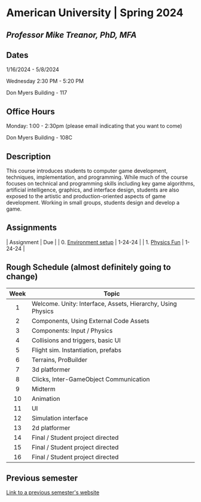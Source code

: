 # American University | Spring 2024
## *Professor Mike Treanor, PhD, MFA*

## Dates
1/16/2024 - 5/8/2024

Wednesday 2:30 PM - 5:20 PM

Don Myers Building - 117

## Office Hours
Monday: 1:00 - 2:30pm (please email indicating that you want to come)

Don Myers Building - 108C

## Description
This course introduces students to computer game development, techniques, implementation, and programming. While much of the course focuses on technical and programming skills including key game algorithms, artificial intelligence, graphics, and interface design, students are also exposed to the artistic and production-oriented aspects of game development. Working in small groups, students design and develop a game.

<!-- ![The test image](images/test.png) -->

<!-- <img src="./images/test.png" width="100"> -->

## Assignments
| Assignment | Due |
| 0. [Environment setup](./assignments/setup.html) | 1-24-24 |
| 1. [Physics Fun](./assignments/physics.html) | 1-24-24 |

## Rough Schedule (almost definitely going to change)

| Week | Topic | 
| :---: | --- |
| 1 | Welcome. Unity: Interface, Assets, Hierarchy, Using Physics |  |
| 2 | Components, Using External Code Assets |  |
| 3 | Components: Input / Physics |  |
| 4 | Collisions and triggers, basic UI |  |
| 5 | Flight sim. Instantiation, prefabs |  |
| 6 | Terrains, ProBuilder |  |
| 7 | 3d platformer |  |
| 8 | Clicks, Inter-GameObject Communication |  |
| 9 | Midterm |  |
| 10 | Animation |  |
| 11 | UI |  |
| 12 | Simulation interface |  |
| 13 | 2d platformer |  |
| 14 | Final / Student project directed | |
| 15 | Final / Student project directed | |
| 16 | Final / Student project directed | |

## Previous semester
[Link to a previous semester's website](http://mtreanor.com/game615-spring2023/web/)